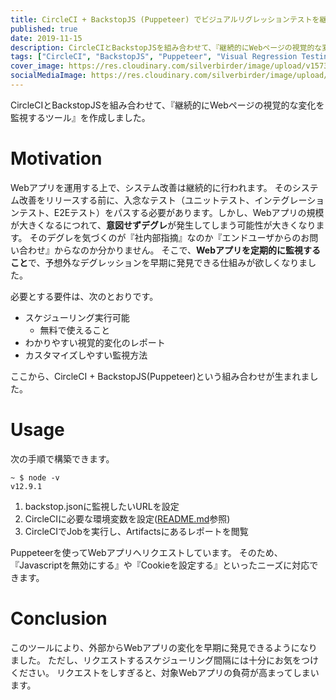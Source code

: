 ```yaml
---
title: CircleCI + BackstopJS (Puppeteer) でビジュアルリグレッションテストを継続的に監視する
published: true
date: 2019-11-15
description: CircleCIとBackstopJSを組み合わせて、『継続的にWebページの視覚的な変化を監視するツール』を作成しました。
tags: ["CircleCI", "BackstopJS", "Puppeteer", "Visual Regression Testing", "Monitoring"]
cover_image: https://res.cloudinary.com/silverbirder/image/upload/v1573651959/backstopjs/backstopjs.png
socialMediaImage: https://res.cloudinary.com/silverbirder/image/upload/v1573651959/backstopjs/backstopjs.png
---
```


CircleCIとBackstopJSを組み合わせて、『継続的にWebページの視覚的な変化を監視するツール』を作成しました。

<!--  TODO: TOC -->

<ogp-me src="https://github.com/Silver-birder/silver-enigma"></ogp-me>

# Motivation
Webアプリを運用する上で、システム改善は継続的に行われます。
そのシステム改善をリリースする前に、入念なテスト（ユニットテスト、インテグレーションテスト、E2Eテスト）をパスする必要があります。しかし、Webアプリの規模が大きくなるにつれて、**意図せずデグレ**が発生してしまう可能性が大きくなります。
そのデグレを気づくのが『社内部指摘』なのか『エンドユーザからのお問い合わせ』からなのか分かりません。
そこで、**Webアプリを定期的に監視すること**で、予想外なデグレッションを早期に発見できる仕組みが欲しくなりました。

必要とする要件は、次のとおりです。

* スケジューリング実行可能
  * 無料で使えること
* わかりやすい視覚的変化のレポート
* カスタマイズしやすい監視方法

ここから、CircleCI + BackstopJS(Puppeteer)という組み合わせが生まれました。

# Usage
次の手順で構築できます。

```shell
~ $ node -v
v12.9.1
```

1. backstop.jsonに監視したいURLを設定
2. CircleCIに必要な環境変数を設定([README.md](https://github.com/Silver-birder/silver-enigma/blob/master/README.md)参照)
3. CircleCIでJobを実行し、Artifactsにあるレポートを閲覧

Puppeteerを使ってWebアプリへリクエストしています。
そのため、『Javascriptを無効にする』や『Cookieを設定する』といったニーズに対応できます。

# Conclusion
このツールにより、外部からWebアプリの変化を早期に発見できるようになりました。
ただし、リクエストするスケジューリング間隔には十分にお気をつけください。
リクエストをしすぎると、対象Webアプリの負荷が高まってしまいます。
